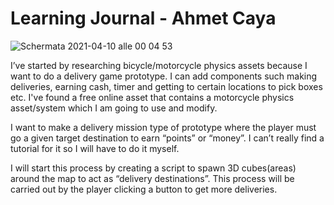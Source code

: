 # Learning Journal - Ahmet Caya
![Schermata 2021-04-10 alle 00 04 53](https://user-images.githubusercontent.com/38981338/114245889-a0ae0980-9991-11eb-8262-21200902ae04.png)

I’ve started by researching bicycle/motorcycle physics assets because I want to do a delivery game prototype. I can add components such making deliveries, earning cash, timer and getting to certain locations to pick boxes etc. I've found a free online asset that contains a motorcycle physics asset/system which I am going to use and modify.

I want to make a delivery mission type of prototype where the player must go a given target destination to earn “points” or “money”. I can’t really find a tutorial for it so I will have to do it myself.

I will start this process by creating a script to spawn 3D cubes(areas) around the map to act as “delivery destinations”. This process will be carried out by the player clicking a button to get more deliveries. 






